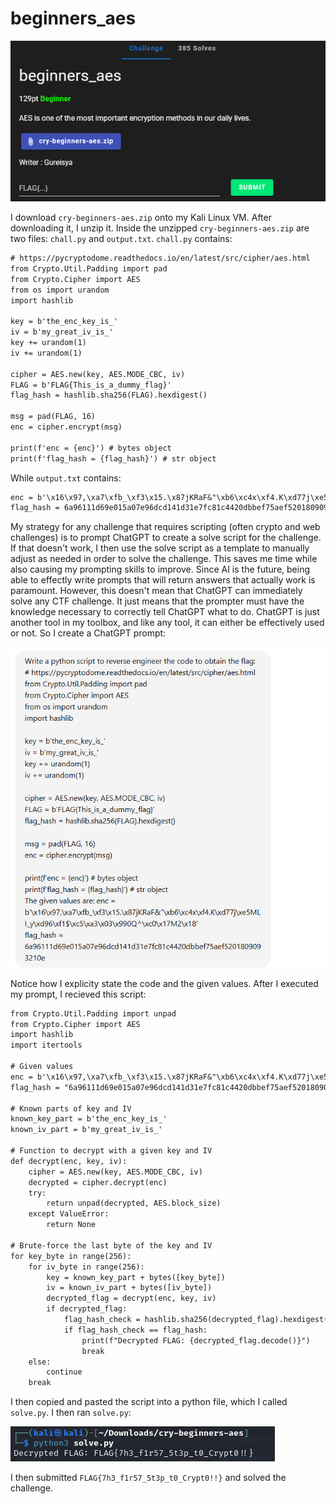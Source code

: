 # beginners_aes
![](../images/beginners-aes-part-1.png)

I download `cry-beginners-aes.zip` onto my Kali Linux VM. After downloading it, I unzip it. Inside the unzipped `cry-beginners-aes.zip` are two files: `chall.py` and `output.txt`. `chall.py` contains:

```txt
# https://pycryptodome.readthedocs.io/en/latest/src/cipher/aes.html
from Crypto.Util.Padding import pad
from Crypto.Cipher import AES
from os import urandom
import hashlib

key = b'the_enc_key_is_'
iv = b'my_great_iv_is_'
key += urandom(1)
iv += urandom(1)

cipher = AES.new(key, AES.MODE_CBC, iv)
FLAG = b'FLAG{This_is_a_dummy_flag}'
flag_hash = hashlib.sha256(FLAG).hexdigest()

msg = pad(FLAG, 16)
enc = cipher.encrypt(msg)

print(f'enc = {enc}') # bytes object
print(f'flag_hash = {flag_hash}') # str object
```

While `output.txt` contains:

```txt
enc = b'\x16\x97,\xa7\xfb_\xf3\x15.\x87jKRaF&"\xb6\xc4x\xf4.K\xd77j\xe5MLI_y\xd96\xf1$\xc5\xa3\x03\x990Q^\xc0\x17M2\x18'
flag_hash = 6a96111d69e015a07e96dcd141d31e7fc81c4420dbbef75aef5201809093210e
```

My strategy for any challenge that requires scripting (often crypto and web challenges) is to prompt ChatGPT to create a solve script for the challenge. If that doesn't work, I then use the solve script as a template to manually adjust as needed in order to solve the challenge. This saves me time while also causing my prompting skills to improve. Since AI is the future, being able to effectly write prompts that will return answers that actually work is paramount. However, this doesn't mean that ChatGPT can immediately solve any CTF challenge. It just means that the prompter must have the knowledge necessary to correctly tell ChatGPT what to do. ChatGPT is just another tool in my toolbox, and like any tool, it can either be effectively used or not. So I create a ChatGPT prompt:

![](../images/beginners-aes-part-4.png)

Notice how I explicity state the code and the given values. After I executed my prompt, I recieved this script:

```txt
from Crypto.Util.Padding import unpad
from Crypto.Cipher import AES
import hashlib
import itertools

# Given values
enc = b'\x16\x97,\xa7\xfb_\xf3\x15.\x87jKRaF&"\xb6\xc4x\xf4.K\xd77j\xe5MLI_y\xd96\xf1$\xc5\xa3\x03\x990Q^\xc0\x17M2\x18'
flag_hash = "6a96111d69e015a07e96dcd141d31e7fc81c4420dbbef75aef5201809093210e"

# Known parts of key and IV
known_key_part = b'the_enc_key_is_'
known_iv_part = b'my_great_iv_is_'

# Function to decrypt with a given key and IV
def decrypt(enc, key, iv):
    cipher = AES.new(key, AES.MODE_CBC, iv)
    decrypted = cipher.decrypt(enc)
    try:
        return unpad(decrypted, AES.block_size)
    except ValueError:
        return None

# Brute-force the last byte of the key and IV
for key_byte in range(256):
    for iv_byte in range(256):
        key = known_key_part + bytes([key_byte])
        iv = known_iv_part + bytes([iv_byte])
        decrypted_flag = decrypt(enc, key, iv)
        if decrypted_flag:
            flag_hash_check = hashlib.sha256(decrypted_flag).hexdigest()
            if flag_hash_check == flag_hash:
                print(f"Decrypted FLAG: {decrypted_flag.decode()}")
                break
    else:
        continue
    break
```
I then copied and pasted the script into a python file, which I called `solve.py`. I then ran `solve.py`:

![](../images/beginners-aes-part-6.png)

I then submitted `FLAG{7h3_f1r57_5t3p_t0_Crypt0!!}` and solved the challenge.
